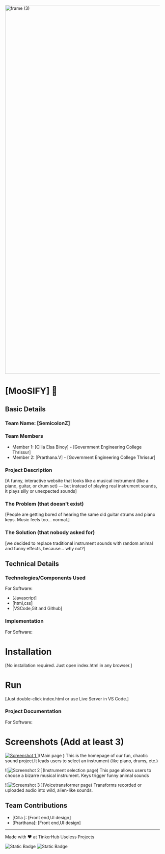 <img width="3188" height="1202" alt="frame (3)" src="https://github.com/user-attachments/assets/517ad8e9-ad22-457d-9538-a9e62d137cd7" />


# [MooSIFY] 🎯


## Basic Details
### Team Name: [SemicolonZ]

### Team Members

- Member 1: [Cilla Elsa Binoy] - [Government Engineering College Thrissur]
- Member 2: [Prarthana.V] - [Government Engineering College Thrissur]

### Project Description
[A funny, interactive website that looks like a musical instrument (like a piano, guitar, or drum set) — but instead of playing real instrument sounds, it plays silly or unexpected sounds]

### The Problem (that doesn't exist)
[People are getting bored of hearing the same old guitar strums and piano keys. Music feels too... normal.]

### The Solution (that nobody asked for)
[we decided to replace traditional instrument sounds with random animal and funny effects, because... why not?]

## Technical Details
### Technologies/Components Used
For Software:
- [Javascript]
- [html,css]
- [VSCode,Git and Github]


### Implementation
For Software:
# Installation
[No installation required. Just open index.html in any browser.]

# Run
[Just double-click index.html or use Live Server in VS Code.]

### Project Documentation
For Software:

# Screenshots (Add at least 3)
[![Screenshot 1](https://github.com/user-attachments/assets/a95dad74-14e1-4614-a325-22da3045e7f2)
]() ](Main page )
This is the homepage of our fun, chaotic sound project.It leads users to select an instrument (like piano, drums, etc.)

![![Screenshot 2](https://github.com/user-attachments/assets/a716a148-afc8-4265-95ef-6fafe6141996)
](Instrument selection page)
This page allows users to choose a bizarre musical instrument. Keys trigger funny animal sounds

![![Screenshot 3](https://github.com/user-attachments/assets/166f6035-b318-4a86-8bf8-7f6b250143ac)
](Voicetransformer page)
Transforms recorded or uploaded audio into wild, alien-like sounds.

## Team Contributions
- [Cilla ]: [Front end,UI design]
- [Prarthana]: [Front end,UI design]

---
Made with ❤️ at TinkerHub Useless Projects 

![Static Badge](https://img.shields.io/badge/TinkerHub-24?color=%23000000&link=https%3A%2F%2Fwww.tinkerhub.org%2F)
![Static Badge](https://img.shields.io/badge/UselessProjects--25-25?link=https%3A%2F%2Fwww.tinkerhub.org%2Fevents%2FQ2Q1TQKX6Q%2FUseless%2520Projects)
